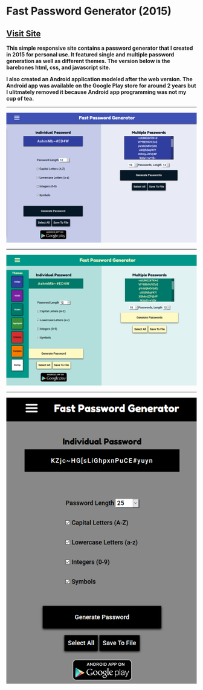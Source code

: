 # Fast Password Generator (2015)
## [Visit Site](https://sbullard.github.io/password-website/)

**This simple responsive site contains a password generator that I created in 2015 for personal use. It featured single and multiple password generation as well as different themes. The version below is the barebones html, css, and javascript site.** 

**I also created an Android application modeled after the web version. The Android app was available on the Google Play store for around 2 years but I ulitmately removed it because Android app programming was not my cup of tea.**

---

<p align="center"><img src="images/screenshot1.PNG" max-width="600px"></p>

---

<p align="center"><img src="images/sreenshot2.PNG" max-width="600px"></p>

---

<p align="center"><img src="images/screenshot3.PNG" max-height="600px"></p>
